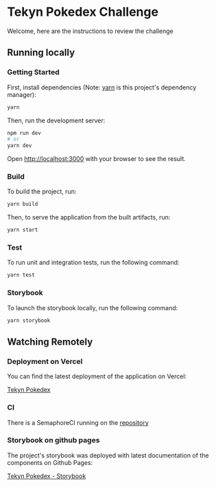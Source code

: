 # Tekyn Pokedex Challenge

Welcome, here are the instructions to review the challenge

## Running locally

### Getting Started

First, install dependencies (Note: [yarn](https://yarnpkg.com/) is this project's dependency manager):

```bash
yarn
```

Then, run the development server:

```bash
npm run dev
# or
yarn dev
```

Open [http://localhost:3000](http://localhost:3000) with your browser to see the result.

### Build

To build the project, run:

```bash
yarn build
```

Then, to serve the application from the built artifacts, run:

```bash
yarn start
```

### Test

To run unit and integration tests, run the following command:

```bash
yarn test
```

### Storybook

To launch the storybook locally, run the following command:

```bash
yarn storybook
```

## Watching Remotely

### Deployment on Vercel

You can find the latest deployment of the application on Vercel:

[Tekyn Pokedex](https://tekyn-pokedex-seedy.vercel.app/)

### CI

There is a SemaphoreCI running on the [repository](https://github.com/seedy/tekyn-pokedex)

### Storybook on github pages

The project's storybook was deployed with latest documentation of the components on Github Pages:

[Tekyn Pokedex - Storybook](https://seedy.github.io/tekyn-pokedex)

